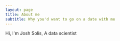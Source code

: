 ```yaml
---
layout: page
title: About me
subtitle: Why you'd want to go on a date with me
---
```


Hi, I'm Josh Solis, A data scientist
